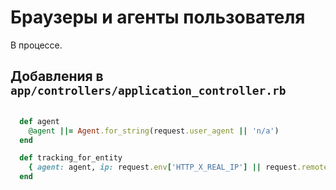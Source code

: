 Браузеры и агенты пользователя
==============================

В процессе.

Добавления в `app/controllers/application_controller.rb`
--------------------------------------------------------

```ruby

  def agent
    @agent ||= Agent.for_string(request.user_agent || 'n/a')
  end

  def tracking_for_entity
    { agent: agent, ip: request.env['HTTP_X_REAL_IP'] || request.remote_ip }
  end

```